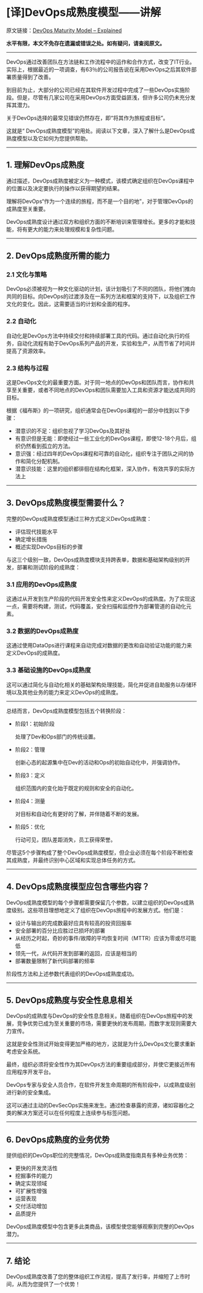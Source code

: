# [译]DevOps成熟度模型——讲解


原文链接：[DevOps Maturity Model – Explained](https://www.invensislearning.com/blog/devops-maturity-model/)

**水平有限，本文不免存在遗漏或错误之处。如有疑问，请查阅原文。**

***

DevOps通过改善团队在方法链和工作流程中的运作和合作方式，改变了IT行业。实际上，根据最近的一项调查，有63％的公司报告说在采用DevOps之后其软件部署质量得到了改善。

到目前为止，大部分的公司已经在其软件开发过程中完成了一些DevOps实施阶段。但是，尽管有几家公司在采用DevOps方面受益匪浅，但许多公司仍未充分发挥其潜力。

关于DevOps选择的最常见错误仍然存在，即“将其作为旅程或目标”。

这就是“ DevOps成熟度模型”的用处。阅读以下文章，深入了解什么是DevOps成熟度模型以及它如何为您提供帮助。

***

## 1. 理解DevOps成熟度

通过描述，DevOps成熟度被定义为一种模式，该模式确定组织在DevOps课程中的位置以及决定要执行的操作以获得期望的结果。

理解将DevOps“作为一个连续的旅程，而不是一个目的地”，对于管理DevOps的成熟度至关重要。

DevOps成熟度设计通过双方和组织方面的不断培训来管理增长。更多的才能和技能，将有更大的能力来处理规模和复杂性问题。

***

## 2. DevOps成熟度所需的能力

### 2.1 文化与策略

DevOps必须被视为一种文化驱动的计划，该计划吸引了不同的团队，将他们推向共同的目标。向DevOps的过渡涉及在一系列方法和框架的支持下，以及组织工作文化的变化。因此，这需要适当的计划和全面的程序。

### 2.2 自动化

自动化是DevOps方法中持续交付和持续部署工具的代码。通过自动化执行的任务，自动化流程有助于DevOps系列产品的开发，实验和生产，从而节省了时间并提高了资源效率。

### 2.3 结构与过程

这是DevOps文化的最重要方面。对于同一地点的DevOps和团队而言，协作和共享至关重要，或者不同地点的DevOps和团队需要加入工具和资源才能达成共同的目标。

根据《福布斯》的一项研究，组织通常会在DevOps课程的一部分中找到以下步骤：

* 潜意识的不足：组织忽视了学习DevOps及其好处
* 有意识但是无能：即使经过一些工业化的DevOps课程，即使12-18个月后，组织仍然看到孤立的方法。
* 意识强：经过四年的DevOps课程和可靠的自动化，组织专注于团队之间的协作和简化分配机制。
* 潜意识技能：这里的组织都徘徊在结构化框架，深入协作，有效共享的实际方法上

***

## 3. DevOps成熟度模型需要什么？

完整的DevOps成熟度模型通过三种方式定义DevOps成熟度：

* 评估现代技能水平
* 确定增长措施
* 概述实现DevOps目标的步骤

与这三个级别一致，DevOps成熟度模块支持跨表单，数据和基础架构级别的开发，部署和测试阶段的成熟度：

### 3.1 应用的DevOps成熟度

这通过从开发到生产阶段的代码开发安全性来定义DevOps的成熟度。为了实现这一点，需要将构建，测试，代码覆盖，安全扫描和监控作为部署管道的自动化元素。

### 3.2 数据的DevOps成熟度

这通过使用DataOps进行课程来自动完成对数据的更改和自动验证功能的能力来定义DevOps的成熟度。

### 3.3 基础设施的DevOps成熟度

这可以通过简化与自动化相关的基础架构处理技能，简化并促进自助服务以存储环境以及其他业务的能力来定义DevOps的成熟度。

***

总结而言，DevOps成熟度模型包括五个转换阶段：

* 阶段1：初始阶段

  处理了Dev和Ops部门的传统设置。

* 阶段2：管理

  创新心态的起源集中在Dev的活动和Ops的初始自动化中，并强调协作。

* 阶段3：定义

  组织范围内的变化始于既定的规则和安全的自动化。

* 阶段4：测量

  对目标和自动化有更好的了解，并伴随着不断的发展。

* 阶段5：优化

  行动可见，团队差距消失，员工获得荣誉。

尽管这5个步骤构成了整个DevOps成熟度模型，但企业必须在每个阶段不断检查其成熟度，并最终识别中心区域和实现总体任务的方式。

***

## 4. DevOps成熟度模型应包含哪些内容？

DevOps成熟度模型的每个步骤都需要保留几个参数，以建立组织的DevOps成熟度级别。这些项目理想地定义了组织在DevOps旅程中的发展方式。他们是：

* 设计与输出的完成数最好应具有较高的投资回报率
* 安全部署的百分比应胜过已损坏的部署
* 从经历之时起，奇妙的事件/故障的平均恢复时间（MTTR）应该为零或尽可能低
* 领先一代，从代码开发到部署的返回，应该是相当的
* 部署数量限制了新代码部署的频率

阶段性方法和上述参数代表组织的DevOps成熟度成功。

***

## 5. DevOps成熟度与安全性息息相关

DevOps的成熟度与DevOps的安全性息息相关。随着组织在DevOps旅程中的发展，竞争优势已成为至关重要的市场，需要更快的发布周期，而数字发现则需要大力宣传。

这就是安全性测试开始变得更加严格的地方，这就是为什么DevOps文化要求重新考虑安全系统。

最终，组织必须将安全性作为其DevOps方法的重要组成部分，并使它更接近所有应用程序开发平台。

DevOps专家与安全人员合作，在软件开发生命周期的所有阶段中，以成熟度级别进行新的安全集成。

这可以通过主动的DevSecOps实施来发生。通过检查暴露的资源，诸如容器化之类的解决方案还可以在任何程度上连续参与标签问题。

***

## 6. DevOps成熟度的业务优势

提供组织的DevOps职位的完整情况，DevOps成熟度指南具有多种业务优势：

* 更快的开发灵活性
* 挖掘事件的能力
* 确定实现领域
* 可扩展性增强
* 运营表现
* 交付活动增加
* 品质提升

DevOps成熟度模型中包含更多此类商品，该模型使您能够观察到完整的DevOps潜力。

***

## 7. 结论

DevOps成熟度改善了您的整体组织工作流程，提高了发行率，并缩短了上市时间，从而为您提供了一个优势！



